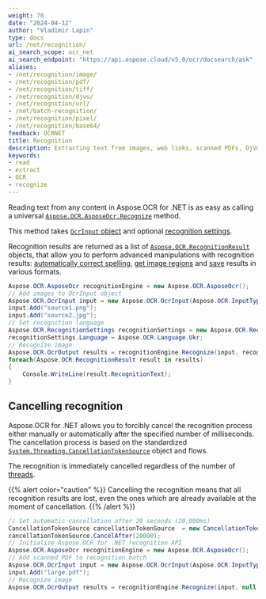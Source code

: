 ```yaml
---
weight: 70
date: "2024-04-12"
author: "Vladimir Lapin"
type: docs
url: /net/recognition/
ai_search_scope: ocr_net
ai_search_endpoint: "https://api.aspose.cloud/v5.0/ocr/docsearch/ask"
aliases:
- /net/recognition/image/
- /net/recognition/pdf/
- /net/recognition/tiff/
- /net/recognition/djvu/
- /net/recognition/url/
- /net/batch-recognition/
- /net/recognition/pixel/
- /net/recognition/base64/
feedback: OCRNET
title: Recognition
description: Extracting text from images, web links, scanned PDFs, DjVu files, folders, archives and other content.
keywords:
- read
- extract
- OCR
- recognize
---
```


Reading text from any content in Aspose.OCR for .NET is as easy as calling a universal [`Aspose.OCR.AsposeOcr.Recognize`](https://reference.aspose.com/ocr/net/aspose.ocr/asposeocr/recognize/) method.

This method takes [`OcrInput` object](/ocr/net/ocrinput/) and optional [recognition settings](/ocr/net/recognition-settings-common/).

Recognition results are returned as a list of [`Aspose.OCR.RecognitionResult`](https://reference.aspose.com/ocr/net/aspose.ocr/recognitionresult/) objects, that allow you to perform advanced manipulations with recognition results: [automatically correct spelling](/ocr/net/spelling/), [get image regions](/ocr/net/image-regions-extract/) and [save](/ocr/net/save/) results in various formats.

```csharp
Aspose.OCR.AsposeOcr recognitionEngine = new Aspose.OCR.AsposeOcr();
// Add images to OcrInput object
Aspose.OCR.OcrInput input = new Aspose.OCR.OcrInput(Aspose.OCR.InputType.SingleImage);
input.Add("source1.png");
input.Add("source2.jpg");
// Set recognition language
Aspose.OCR.RecognitionSettings recognitionSettings = new Aspose.OCR.RecognitionSettings();
recognitionSettings.Language = Aspose.OCR.Language.Ukr;
// Recognize image
Aspose.OCR.OcrOutput results = recognitionEngine.Recognize(input, recognitionSettings);
foreach(Aspose.OCR.RecognitionResult result in results)
{
	Console.WriteLine(result.RecognitionText);
}
```

## Cancelling recognition

Aspose.OCR for .NET allows you to forcibly cancel the recognition process either manually or automatically after the specified number of milliseconds. The cancellation process is based on the standardized [`System.Threading.CancellationTokenSource`](https://learn.microsoft.com/en-us/dotnet/api/system.threading.cancellationtokensource.cancel) object and flows.

The recognition is immediately cancelled regardless of the number of [threads](/ocr/net/multithreading/).

{{% alert color="caution" %}}
Cancelling the recognition means that all recognition results are lost, even the ones which are already available at the moment of cancellation.
{{% /alert %}}

```csharp
// Set automatic cancellation after 20 seconds (20,000ms)
CancellationTokenSource cancellationTokenSource  = new CancellationTokenSource();
cancellationTokenSource.CancelAfter(20000);
// Initialize Aspose.OCR for .NET recognition API
Aspose.OCR.AsposeOcr recognitionEngine = new Aspose.OCR.AsposeOcr();
// Add scanned PDF to recognition batch
Aspose.OCR.OcrInput input = new Aspose.OCR.OcrInput(Aspose.OCR.InputType.PDF);
input.Add("large.pdf");
// Recognize image
Aspose.OCR.OcrOutput results = recognitionEngine.Recognize(input, null, cancellationTokenSource.Token);
```
